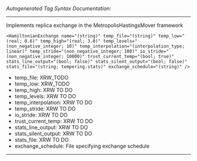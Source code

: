 _Autogenerated Tag Syntax Documentation:_

---
Implements replica exchange in the MetropolisHastingsMover framework

```
<HamiltonianExchange name="(string)" temp_file="(string)" temp_low="(real; 0.6)" temp_high="(real; 3.0)" temp_levels="(non_negative_integer; 10)" temp_interpolation="(interpolation_type; linear)" temp_stride="(non_negative_integer; 100)" io_stride="(non_negative_integer; 10000)" trust_current_temp="(bool; true)" stats_line_output="(bool; false)" stats_silent_output="(bool; false)" stats_file="(string; tempering.stats)" exchange_schedule="(string)" />
```

-   temp_file: XRW_TODO
-   temp_low: XRW_TODO
-   temp_high: XRW TO DO
-   temp_levels: XRW TO DO
-   temp_interpolation: XRW TO DO
-   temp_stride: XRW TO DO
-   io_stride: XRW TO DO
-   trust_current_temp: XRW TO DO
-   stats_line_output: XRW TO DO
-   stats_silent_output: XRW TO DO
-   stats_file: XRW TO DO
-   exchange_schedule: File specifying exchange schedule

---
